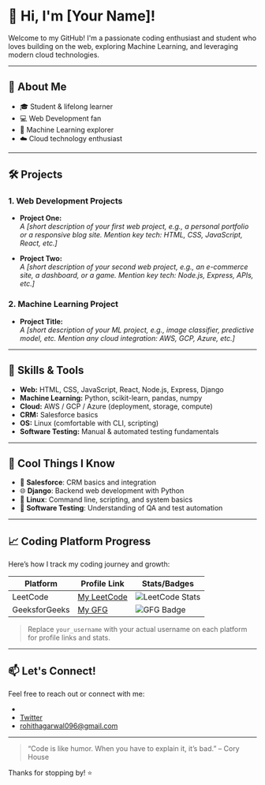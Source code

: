 # 👋 Hi, I'm [Your Name]!

Welcome to my GitHub! I'm a passionate coding enthusiast and student who loves building on the web, exploring Machine Learning, and leveraging modern cloud technologies.

---

## 🚀 About Me

- 🎓 Student & lifelong learner
- 💻 Web Development fan
- 🤖 Machine Learning explorer
- ☁️ Cloud technology enthusiast

---

## 🛠️ Projects

### 1. Web Development Projects
- **Project One:**  
  *A [short description of your first web project, e.g., a personal portfolio or a responsive blog site. Mention key tech: HTML, CSS, JavaScript, React, etc.]*

- **Project Two:**  
  *A [short description of your second web project, e.g., an e-commerce site, a dashboard, or a game. Mention key tech: Node.js, Express, APIs, etc.]*

### 2. Machine Learning Project
- **Project Title:**  
  *A [short description of your ML project, e.g., image classifier, predictive model, etc. Mention any cloud integration: AWS, GCP, Azure, etc.]*

---

## 🧰 Skills & Tools

- **Web:** HTML, CSS, JavaScript, React, Node.js, Express, Django
- **Machine Learning:** Python, scikit-learn, pandas, numpy
- **Cloud:** AWS / GCP / Azure (deployment, storage, compute)
- **CRM:** Salesforce basics
- **OS:** Linux (comfortable with CLI, scripting)
- **Software Testing:** Manual & automated testing fundamentals

---

## 🌟 Cool Things I Know

- 🚀 **Salesforce**: CRM basics and integration
- 🌐 **Django**: Backend web development with Python
- 🐧 **Linux**: Command line, scripting, and system basics
- 🧪 **Software Testing**: Understanding of QA and test automation

---

## 📈 Coding Platform Progress

Here’s how I track my coding journey and growth:

| Platform      | Profile Link                                                     | Stats/Badges                              |
|---------------|------------------------------------------------------------------|-------------------------------------------|
| LeetCode      | [My LeetCode](https://leetcode.com/rohithagarwal096)                | ![LeetCode Stats](https://leetcard.jacoblin.cool/rohithagarwal096?theme=light&font=Roboto&ext=contest) |
| GeeksforGeeks | [My GFG](https://auth.geeksforgeeks.org/user/rohithagarwal)      | ![GFG Badge](https://img.shields.io/badge/GeeksforGeeks-Progress-brightgreen) |

> Replace `your_username` with your actual username on each platform for profile links and stats.

---

## 📫 Let's Connect!

Feel free to reach out or connect with me:
- [](#)
- [Twitter](#)
- [rohithagarwal096@gmail.com](#)

---

> “Code is like humor. When you have to explain it, it’s bad.” – Cory House

Thanks for stopping by! ⭐
